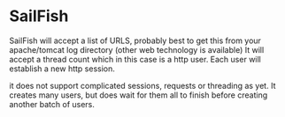 SailFish
=============
SailFish will accept a list of URLS, probably best to get this from your apache/tomcat log directory (other web technology is available)
It will accept a thread count which in this case is a http user. Each user will establish a new http session. 

it does not support complicated sessions, requests or threading as yet.
It creates many users, but does wait for them all to finish before creating another batch of users.

